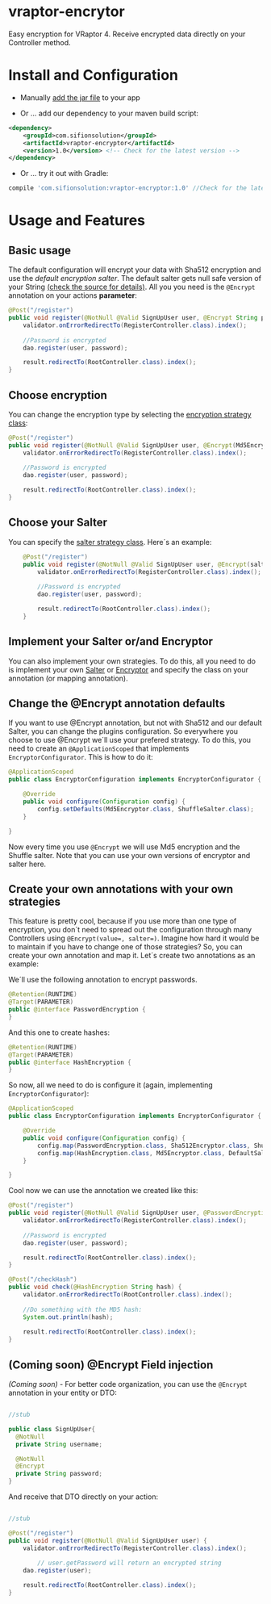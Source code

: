 # vraptor-encrytor

Easy encryption for VRaptor 4. Receive encrypted data directly on your Controller method.

# Install and Configuration

* Manually [add the jar file](http://repo1.maven.org/maven2/com/sifionsolution/vraptor-encryptor/) to your app 

* Or ... add our dependency to your maven build script:

```xml
<dependency>
    <groupId>com.sifionsolution</groupId>
    <artifactId>vraptor-encryptor</artifactId>
    <version>1.0</version> <!-- Check for the latest version -->
</dependency>
```

* Or ... try it out with Gradle: 

```gradle
compile 'com.sifionsolution:vraptor-encryptor:1.0' //Check for the latest version
```


# Usage and Features

## Basic usage

The default configuration will encrypt your data with Sha512 encryption and use the *default encryption salter*. The default salter gets null safe version of your String [(check the source for details)](https://github.com/SifionSolution/vraptor-encryptor/blob/work/src/com/sifionsolution/vraptor/encryptor/salter/implementation/DefaultSalter.java#L11).  All you you need is the ```@Encrypt``` annotation on your actions **parameter**:

```java
@Post("/register")
public void register(@NotNull @Valid SignUpUser user, @Encrypt String password) {
	validator.onErrorRedirectTo(RegisterController.class).index();
    
    //Password is encrypted
	dao.register(user, password);

	result.redirectTo(RootController.class).index();
}
``` 

## Choose encryption

You can change the encryption type by selecting the [encryption strategy class](https://github.com/SifionSolution/vraptor-encryptor/tree/work/src/com/sifionsolution/vraptor/encryptor/implementation):

```java
@Post("/register")
public void register(@NotNull @Valid SignUpUser user, @Encrypt(Md5Encryptor.class) String password) {
	validator.onErrorRedirectTo(RegisterController.class).index();
    
    //Password is encrypted
	dao.register(user, password);

	result.redirectTo(RootController.class).index();
}
```

## Choose your Salter

You can specify the [salter strategy class](https://github.com/SifionSolution/vraptor-encryptor/tree/work/src/com/sifionsolution/vraptor/encryptor/salter/implementation). Here´s an example:

```java
	@Post("/register")
	public void register(@NotNull @Valid SignUpUser user, @Encrypt(salter=ShuffleSalter.class) String password) {
		validator.onErrorRedirectTo(RegisterController.class).index();
 	    
 	    //Password is encrypted
		dao.register(user, password);

		result.redirectTo(RootController.class).index();
	}
```



## Implement your Salter or/and Encryptor

You can also implement your own strategies. To do this, all you need to do is implement your own [Salter](https://github.com/SifionSolution/vraptor-encryptor/blob/work/src/com/sifionsolution/vraptor/encryptor/salter/Salter.java) or [Encryptor](https://github.com/SifionSolution/vraptor-encryptor/blob/work/src/com/sifionsolution/vraptor/encryptor/Encryptor.java)
and specify the class on your annotation (or mapping annotation).

## Change the @Encrypt annotation defaults 

If you want to use @Encrypt annotation, but not with Sha512 and our default Salter, you can change the plugins configuration. So everywhere you choose to use @Encrypt we´ll use your prefered strategy.
To do this, you need to create an ```@ApplicationScoped``` that implements ```EncryptorConfigurator```.
This is how to do it:

```java
@ApplicationScoped
public class EncryptorConfiguration implements EncryptorConfigurator {

	@Override
	public void configure(Configuration config) {
		config.setDefaults(Md5Encryptor.class, ShuffleSalter.class);
	}

}
```

Now every time you use ```@Encrypt``` we will use Md5 encryption and the Shuffle salter. Note that you can use your own versions of encryptor and salter here.
 
## Create your own annotations with your own strategies

This feature is pretty cool, because if you use more than one type of encryption, you don´t need to spread out the configuration through many Controllers using ```@Encrypt(value=, salter=)```. Imagine how hard it would be to maintain if you have to change one of those strategies?
So, you can create your own annotation and map it. Let´s create two annotations as an example:

We´ll use the following annotation to encrypt passwords.

```java
@Retention(RUNTIME)
@Target(PARAMETER)
public @interface PasswordEncryption {
}
```

And this one to create hashes:

```java
@Retention(RUNTIME)
@Target(PARAMETER)
public @interface HashEncryption {
}
```

So now, all we need to do is configure it (again, implementing ```EncryptorConfigurator```):

```java
@ApplicationScoped
public class EncryptorConfiguration implements EncryptorConfigurator {

	@Override
	public void configure(Configuration config) {
		config.map(PasswordEncryption.class, Sha512Encryptor.class, ShuffleSalter.class);
		config.map(HashEncryption.class, Md5Encryptor.class, DefaultSalter.class);
	}

}
```

Cool now we can use the annotation we created like this:

```java
@Post("/register")
public void register(@NotNull @Valid SignUpUser user, @PasswordEncryption String password) {
	validator.onErrorRedirectTo(RegisterController.class).index();
    
    //Password is encrypted
	dao.register(user, password);

	result.redirectTo(RootController.class).index();
}

@Post("/checkHash")
public void check(@HashEncryption String hash) {
	validator.onErrorRedirectTo(RootController.class).index();
    
	//Do something with the MD5 hash:
	System.out.println(hash);
	
	result.redirectTo(RootController.class).index();
}
```



## (Coming soon) @Encrypt Field injection

*(Coming soon)* - For better code organization, you can use the ```@Encrypt``` annotation in your entity or DTO:


```java

//stub

public class SignUpUser{
  @NotNull
  private String username;

  @NotNull
  @Encrypt
  private String password;
}
```

And receive that DTO directly on your action:

```java

//stub

@Post("/register")
public void register(@NotNull @Valid SignUpUser user) {
	validator.onErrorRedirectTo(RegisterController.class).index();
        
        // user.getPassword will return an encrypted string
	dao.register(user); 

	result.redirectTo(RootController.class).index();
}

```
